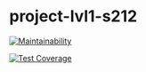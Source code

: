 # project-lvl1-s212
[![Maintainability](https://api.codeclimate.com/v1/badges/2df1e9783d879c9b3779/maintainability)](https://codeclimate.com/github/yelrik/project-lvl1-s212/maintainability)

[![Test Coverage](https://api.codeclimate.com/v1/badges/2df1e9783d879c9b3779/test_coverage)](https://codeclimate.com/github/yelrik/project-lvl1-s212/test_coverage)
